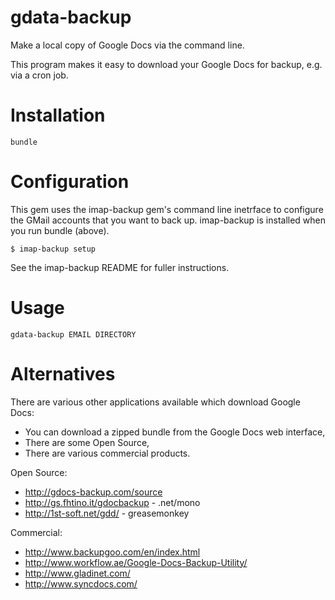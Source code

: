 gdata-backup
============
Make a local copy of Google Docs via the command line.

This program makes it easy to download your Google Docs for backup, e.g. via a cron job.

Installation
============

```
bundle
```

Configuration
=============
This gem uses the imap-backup gem's command line inetrface to configure the GMail
accounts that you want to back up. imap-backup is installed when you run bundle (above).

```shell
$ imap-backup setup
```

See the imap-backup README for fuller instructions.

Usage
=====

```
gdata-backup EMAIL DIRECTORY
```

Alternatives
============

There are various other applications available which download Google Docs:

* You can download a zipped bundle from the Google Docs web interface,
* There are some Open Source,
* There are various commercial products.

Open Source:

* http://gdocs-backup.com/source
* http://gs.fhtino.it/gdocbackup - .net/mono
* http://1st-soft.net/gdd/ - greasemonkey

Commercial:

* http://www.backupgoo.com/en/index.html
* http://www.workflow.ae/Google-Docs-Backup-Utility/
* http://www.gladinet.com/
* http://www.syncdocs.com/

